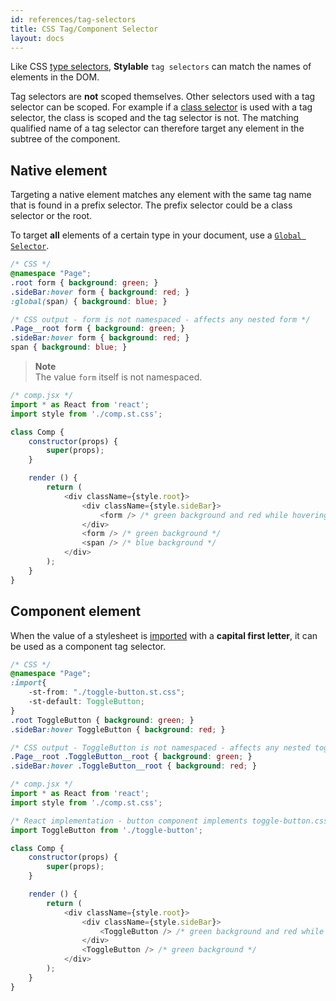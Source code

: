 ```yaml
---
id: references/tag-selectors
title: CSS Tag/Component Selector
layout: docs
---
```


Like CSS [type selectors](https://developer.mozilla.org/en-US/docs/Web/CSS/Type_selectors), **Stylable** `tag selectors` can match the names of elements in the DOM.

Tag selectors are **not** scoped themselves. Other selectors used with a tag selector can be scoped. For example if a [class selector](./class-selectors.md) is used with a tag selector, the class is scoped and the tag selector is not. The matching qualified name of a tag selector can therefore target any element in the subtree of the component. 

## Native element

Targeting a native element matches any element with the same tag name that is found in a prefix selector. The prefix selector could be a class selector or the root.

To target **all** elements of a certain type in your document, use a [`Global Selector`](./global-selectors.md).

```css
/* CSS */
@namespace "Page";
.root form { background: green; }
.sideBar:hover form { background: red; }
:global(span) { background: blue; }
```

```css
/* CSS output - form is not namespaced - affects any nested form */
.Page__root form { background: green; } 
.sideBar:hover form { background: red; }
span { background: blue; }
```

> **Note**    
> The value `form` itself is not namespaced.

```js
/* comp.jsx */
import * as React from 'react';
import style from './comp.st.css';

class Comp {
    constructor(props) {
        super(props);
    }

    render () {
        return (
            <div className={style.root}>
                <div className={style.sideBar}>
                    <form /> /* green background and red while hovering parent */
                </div>
                <form /> /* green background */
                <span /> /* blue background */
            </div>
        );
    }
}
```

## Component element

When the value of a stylesheet is [imported](./imports.md) with a **capital first letter**, it can be used as a component tag selector.

```css
/* CSS */
@namespace "Page";
:import{
    -st-from: "./toggle-button.st.css";
    -st-default: ToggleButton;
}
.root ToggleButton { background: green; }
.sideBar:hover ToggleButton { background: red; }
```

```css
/* CSS output - ToggleButton is not namespaced - affects any nested toggle button */
.Page__root .ToggleButton__root { background: green; }
.sideBar:hover .ToggleButton__root { background: red; }
```


```js
/* comp.jsx */
import * as React from 'react';
import style from './comp.st.css';

/* React implementation - button component implements toggle-button.css */
import ToggleButton from './toggle-button';

class Comp {
    constructor(props) {
        super(props);
    }

    render () {
        return (
            <div className={style.root}>
                <div className={style.sideBar}>
                    <ToggleButton /> /* green background and red while hovering parent */
                </div>
                <ToggleButton /> /* green background */
            </div>
        );
    }
}
```

